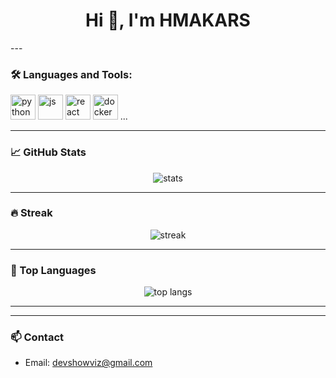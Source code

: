 <h1 align="center">Hi 👋, I'm HMAKARS</h1>
---

### 🛠️ Languages and Tools:

<p align="left">
  <img src="https://cdn.jsdelivr.net/gh/devicons/devicon/icons/python/python-original.svg" alt="python" width="40" height="40"/>
  <img src="https://cdn.jsdelivr.net/gh/devicons/devicon/icons/javascript/javascript-original.svg" alt="js" width="40" height="40"/>
  <img src="https://cdn.jsdelivr.net/gh/devicons/devicon/icons/react/react-original.svg" alt="react" width="40" height="40"/>
  <img src="https://cdn.jsdelivr.net/gh/devicons/devicon/icons/docker/docker-original.svg" alt="docker" width="40" height="40"/>
  ...
</p>

---

### 📈 GitHub Stats

<p align="center">
  <img src="https://github-readme-stats.vercel.app/api?username=your-username&show_icons=true&theme=github_dark" alt="stats" />
</p>

---

### 🔥 Streak

<p align="center">
  <img src="https://github-readme-streak-stats.herokuapp.com/?user=your-username&theme=github-dark-blue" alt="streak"/>
</p>

---

### 🧠 Top Languages

<p align="center">
  <img src="https://github-readme-stats.vercel.app/api/top-langs/?username=your-username&layout=compact&theme=tokyonight" alt="top langs"/>
</p>

---
---

### 📫 Contact

- Email: [devshowviz@gmail.com](mailto:devshowviz@gmail.com)
